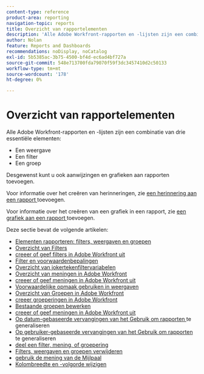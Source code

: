 ```yaml
---
content-type: reference
product-area: reporting
navigation-topic: reports
title: Overzicht van rapportelementen
description: 'Alle Adobe Workfront-rapporten en -lijsten zijn een combinatie van drie essentiële elementen: weergaven, filters en groepen.'
author: Nolan
feature: Reports and Dashboards
recommendations: noDisplay, noCatalog
exl-id: 5b5385ac-3b75-4500-bf4d-ec6ad4bf727a
source-git-commit: 548e713700fda79070f59f3dc3457410d2c50133
workflow-type: tm+mt
source-wordcount: '178'
ht-degree: 0%

---
```


# Overzicht van rapportelementen

Alle Adobe Workfront-rapporten en -lijsten zijn een combinatie van drie essentiële elementen:

* Een weergave
* Een filter
* Een groep

Desgewenst kunt u ook aanwijzingen en grafieken aan rapporten toevoegen.

Voor informatie over het creëren van herinneringen, zie [ een herinnering aan een rapport ](../../../reports-and-dashboards/reports/creating-and-managing-reports/add-prompt-report.md) toevoegen.

Voor informatie over het creëren van een grafiek in een rapport, zie [ een grafiek aan een rapport ](../../../reports-and-dashboards/reports/creating-and-managing-reports/add-chart-report.md) toevoegen.

Deze sectie bevat de volgende artikelen:

<!--outdated: * [Basic Report Creation Program](https://one.workfront.com/s/basic-report-creation-program)-->
* [Elementen rapporteren: filters, weergaven en groepen](../../../reports-and-dashboards/reports/reporting-elements/reporting-elements-filters-views-groupings.md)
* [ Overzicht van Filters ](../../../reports-and-dashboards/reports/reporting-elements/filters-overview.md)
* [ creeer of geef filters in Adobe Workfront uit ](../../../reports-and-dashboards/reports/reporting-elements/create-filters.md)
* [ Filter en voorwaardenbepalingen ](../../../reports-and-dashboards/reports/reporting-elements/filter-condition-modifiers.md)
* [Overzicht van jokertekenfiltervariabelen](../../../reports-and-dashboards/reports/reporting-elements/understand-wildcard-filter-variables.md)
* [ Overzicht van meningen in Adobe Workfront ](../../../reports-and-dashboards/reports/reporting-elements/views-overview.md)
* [ creeer of geef meningen in Adobe Workfront uit ](../../../reports-and-dashboards/reports/reporting-elements/create-edit-views.md)
* [Voorwaardelijke opmaak gebruiken in weergaven](../../../reports-and-dashboards/reports/reporting-elements/use-conditional-formatting-views.md)
* [ Overzicht van Groepen in Adobe Workfront ](../../../reports-and-dashboards/reports/reporting-elements/groupings-overview.md)
* [ creeer groeperingen in Adobe Workfront ](../../../reports-and-dashboards/reports/reporting-elements/create-groupings.md)
* [Bestaande groepen bewerken](../../../reports-and-dashboards/reports/reporting-elements/edit-existing-groupings.md)
* [ creeer of geef meningen in Adobe Workfront uit ](../../../reports-and-dashboards/reports/reporting-elements/create-edit-views.md)
* [ Op datum-gebaseerde vervangingen van het Gebruik om rapporten ](../../../reports-and-dashboards/reports/reporting-elements/use-date-based-wildcards-generalize-reports.md) te generaliseren
* [ Op gebruiker-gebaseerde vervangingen van het Gebruik om rapporten ](../../../reports-and-dashboards/reports/reporting-elements/use-user-based-wildcards-generalize-reports.md) te generaliseren
* [ deel een filter, mening, of groepering ](../../../reports-and-dashboards/reports/reporting-elements/share-filter-view-grouping.md)
* [Filters, weergaven en groepen verwijderen](../../../reports-and-dashboards/reports/reporting-elements/remove-filters-views-groupings.md)
* [ gebruik de mening van de Mijlpaal ](../../../reports-and-dashboards/reports/reporting-elements/use-milestone-view.md)
* [Kolombreedte en -volgorde wijzigen](../../../reports-and-dashboards/reports/reporting-elements/modify-column-width-order.md)
